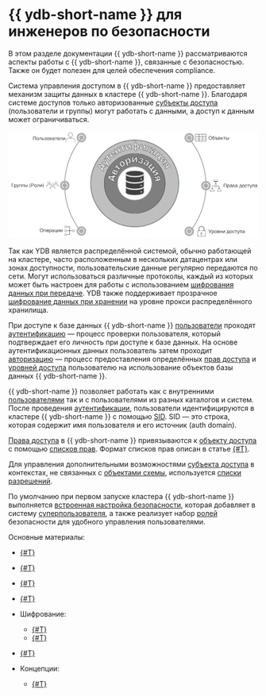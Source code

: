 # {{ ydb-short-name }} для инженеров по безопасности

В этом разделе документации {{ ydb-short-name }} рассматриваются аспекты работы с {{ ydb-short-name }}, связанные с безопасностью. Также он будет полезен для целей обеспечения compliance.

Система управления доступом в {{ ydb-short-name }} предоставляет механизм защиты данных в кластере {{ ydb-short-name }}. Благодаря системе доступов только авторизованные [субъекты доступа](../concepts/glossary.md#access-subject) (пользователи и группы) могут работать с данными, а доступ к данным может ограничиваться.

![Обзорная диаграмма](./_assets/rbac.png)

Так как YDB является распределённой системой, обычно работающей на кластере, часто расположенным в нескольких датацентрах или зонах доступности, пользовательские данные регулярно передаются по сети. Могут использоваться различные протоколы, каждый из которых может быть настроен для работы с использованием [шифрования данных при передаче](./encryption/data-in-transit.md). YDB также поддерживает прозрачное [шифрование данных при хранении](./encryption/data-at-rest.md) на уровне прокси распределённого хранилища.

При доступе к базе данных {{ ydb-short-name }} [пользователи](../concepts/glossary.md#access-user) проходят [аутентификацию](./authentication.md) — процесс проверки пользователя, который подтверждает его личность при доступе к базе данных. На основе аутентификационных данных пользователь затем проходит [авторизацию](./authorization.md) — процесс предоставления определённых [прав доступа](../concepts/glossary.md#access-right) и [уровней доступа](../concepts/glossary.md#access-level) пользователю на использование объектов базы данных {{ ydb-short-name }}.

{{ ydb-short-name }} позволяет работать как с внутренними [пользователями](./authorization.md#user) так и с пользователями из разных каталогов и систем. После проведения [аутентификации](./authentication.md), пользователи идентифицируются в кластере {{ ydb-short-name }} с помощью [SID](./authorization.md#sid). SID — это строка, которая содержит имя пользователя и его источник (auth domain).

[Права доступа](./authorization.md#right) в {{ ydb-short-name }} привязываются к [объекту доступа](../concepts/glossary.md#access-object) с помощью [списков прав](../concepts/glossary.md#access-control-list). Формат списков прав описан в статье [{#T}](./short-access-control-notation.md).

Для управления дополнительными возможностями [субъекта доступа](#access-subject) в контекстах, не связанных с [объектами схемы](#scheme-object), используется [списки разрешений](../concepts/glossary.md#access-level).

По умолчанию при первом запуске кластера {{ ydb-short-name }} выполняется [встроенная настройка безопасности](./builtin-security.md), которая добавляет в систему [суперпользователя](./builtin-security.md#superuser), а также реализует набор [ролей](./builtin-security.md#role) безопасности для удобного управления пользователями.

Основные материалы:

- [{#T}](authentication.md)
- [{#T}](authorization.md)
- [{#T}](builtin-security.md)
- [{#T}](audit-log.md)
- Шифрование:

  - [{#T}](encryption/data-at-rest.md)
  - [{#T}](encryption/data-in-transit.md)

- [{#T}](short-access-control-notation.md)
- Концепции:

  - [{#T}](../concepts/connect.md)
